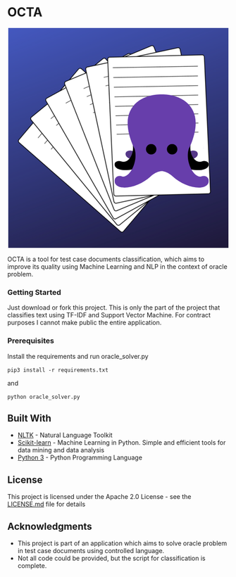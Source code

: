 # OCTA

<center><img src="https://github.com/antoniosj/blog-examples/blob/master/github-images/octa.png?raw=true" /></center>

OCTA is a tool for test case documents classification, which aims to improve its quality using Machine Learning and NLP in the context of oracle problem.

### Getting Started

Just download or fork this project. This is only the part of the project that classifies text using TF-IDF and Support Vector Machine. For contract purposes I cannot make public the entire application.

### Prerequisites

Install the requirements and run oracle_solver.py

```
pip3 install -r requirements.txt
```
and

```
python oracle_solver.py
```

## Built With

* [NLTK](https://www.nltk.org/) - Natural Language Toolkit
* [Scikit-learn](https://scikit-learn.org/) - Machine Learning in Python. Simple and efficient tools for data mining and data analysis
* [Python 3](https://www.python.org/) - Python Programming Language

## License

This project is licensed under the Apache 2.0 License - see the [LICENSE.md](LICENSE.md) file for details

## Acknowledgments

* This project is part of an application which aims to solve oracle problem in test case documents using controlled language.
* Not all code could be provided, but the script for classification is complete. 
